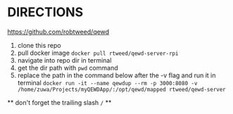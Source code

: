 # DIRECTIONS

https://github.com/robtweed/qewd

1. clone this repo
2. pull docker image `docker pull rtweed/qewd-server-rpi`
3. navigate into repo dir in terminal
4. get the dir path with `pwd` command
5. replace the path in the command below after the -v flag and run it in terminal 
`docker run -it --name qewdup --rm -p 3000:8080 -v /home/zuwa/Projects/myQEWDApp/:/opt/qewd/mapped rtweed/qewd-server`

** don't forget the trailing slash `/` **

